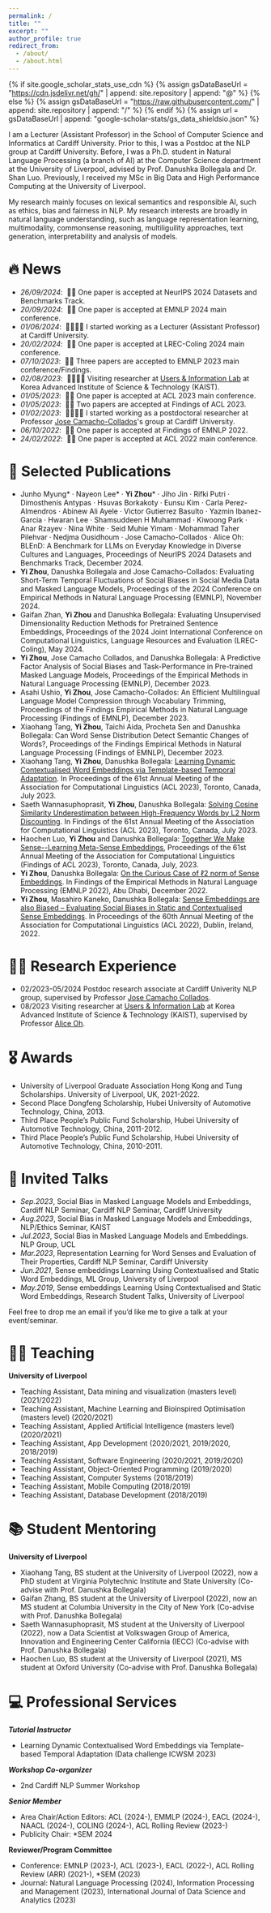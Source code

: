```yaml
---
permalink: /
title: ""
excerpt: ""
author_profile: true
redirect_from: 
  - /about/
  - /about.html
---
```


{% if site.google_scholar_stats_use_cdn %}
{% assign gsDataBaseUrl = "https://cdn.jsdelivr.net/gh/" | append: site.repository | append: "@" %}
{% else %}
{% assign gsDataBaseUrl = "https://raw.githubusercontent.com/" | append: site.repository | append: "/" %}
{% endif %}
{% assign url = gsDataBaseUrl | append: "google-scholar-stats/gs_data_shieldsio.json" %}

<span class='anchor' id='about-me'></span>

I am a Lecturer (Assistant Professor) in the School of Computer Science and Informatics at Cardiff University. Prior to this, I was a Postdoc at the NLP group at Cardiff University. Before, I was a Ph.D. student in Natural Language Processing (a branch of AI) at the Computer Science department at the University of Liverpool, advised by Prof. Danushka Bollegala and Dr. Shan Luo. Previously, I received my MSc in Big Data and High Performance Computing at the University of Liverpool.

My research mainly focuses on lexical semantics and responsible AI, such as ethics, bias and fairness in NLP. My research interests are broadly in natural language understanding, such as language representation learning, multimodality, commonsense reasoning, multiliguility approaches, text generation, interpretability and analysis of models.


# 🔥 News
- *26/09/2024*: &nbsp;🎉🎉 One paper is accepted at NeurIPS 2024 Datasets and Benchmarks Track.
- *20/09/2024*: &nbsp;🎉🎉 One paper is accepted at EMNLP 2024 main conference.
- *01/06/2024*: &nbsp;👩‍💻👩‍💻 I started working as a Lecturer (Assistant Professor) at Cardiff University.
- *20/02/2024*: &nbsp;🎉🎉 One paper is accepted at LREC-Coling 2024 main conference.
- *07/10/2023*: &nbsp;🎉🎉 Three papers are accepted to EMNLP 2023 main conference/Findings.
- *02/08/2023*: &nbsp;👩‍💻👩‍💻 Visiting researcher at [Users & Information Lab](https://uilab.kr/) at Korea Advanced Institute of Science & Technology (KAIST).
- *01/05/2023*: &nbsp;🎉🎉 One paper is accepted at ACL 2023 main conference.
- *01/05/2023*: &nbsp;🎉🎉 Two papers are accepted at Findings of ACL 2023.
- *01/02/2023*: &nbsp;👩‍💻👩‍💻 I started working as a postdoctoral researcher at Professor [Jose Camacho-Collados](http://josecamachocollados.com/)'s group at Cardiff University.
- *06/10/2022*: &nbsp;🎉🎉 One paper is accepted at Findings of EMNLP 2022. 
- *24/02/2022*: &nbsp;🎉🎉 One paper is accepted at ACL 2022 main conference. 
<!-- - *2022.02*: &nbsp;🎉🎉 Lorem ipsum dolor sit amet, consectetur adipiscing elit. Vivamus ornare aliquet ipsum, ac tempus justo dapibus sit amet.  -->

# 📝 Selected Publications 

<!-- <div class='paper-box'><div class='paper-box-image'><div><div class="badge">CVPR 2016</div><img src='images/500x300.png' alt="sym" width="100%"></div></div>
<div class='paper-box-text' markdown="1"> -->
- Junho Myung* · Nayeon Lee* · **Yi Zhou*** · Jiho Jin · Rifki Putri · Dimosthenis Antypas · Hsuvas Borkakoty · Eunsu Kim · Carla Perez-Almendros · Abinew Ali Ayele · Victor Gutierrez Basulto · Yazmin Ibanez-Garcia · Hwaran Lee · Shamsuddeen H Muhammad · Kiwoong Park · Anar Rzayev · Nina White · Seid Muhie Yimam · Mohammad Taher Pilehvar · Nedjma Ousidhoum · Jose Camacho-Collados · Alice Oh: BLEnD: A Benchmark for LLMs on Everyday Knowledge in Diverse Cultures and Languages, Proceedings of NeurIPS 2024 Datasets and Benchmarks Track, December 2024.
- **Yi Zhou**, Danushka Bollegala and Jose Camacho-Collados: Evaluating Short-Term Temporal Fluctuations of Social Biases in Social Media Data and Masked Language Models, Proceedings of the 2024 Conference on Empirical Methods in Natural Language Processing (EMNLP), November 2024.
- Gaifan Zhan, **Yi Zhou** and Danushka Bollegala: Evaluating Unsupervised Dimensionality Reduction Methods for Pretrained Sentence Embeddings, Proceedings of the 2024 Joint International Conference on Computational Linguistics, Language Resources and Evaluation (LREC-Coling), May 2024.
- **Yi Zhou**, Jose Camacho Collados, and Danushka Bollegala: A Predictive Factor Analysis of Social Biases and Task-Performance in Pre-trained Masked Language Models, Proceedings of the Empirical Methods in Natural Language Processing (EMNLP), December 2023.
- Asahi Ushio, **Yi Zhou**, Jose Camacho-Collados: An Efficient Multilingual Language Model Compression through Vocabulary Trimming, Proceedings of the Findings Empirical Methods in Natural Language Processing (Findings of EMNLP), December 2023.
- Xiaohang Tang, **Yi Zhou**, Taichi Aida, Procheta Sen and Danushka Bollegala: Can Word Sense Distribution Detect Semantic Changes of Words?, Proceedings of the Findings Empirical Methods in Natural Language Processing (Findings of EMNLP), December 2023.
- Xiaohang Tang, **Yi Zhou**, Danushka Bollegala: [Learning Dynamic Contextualised Word Embeddings via Template-based Temporal Adaptation](https://aclanthology.org/2023.acl-long.520/). In Proceedings of the 61st Annual Meeting of the Association for Computational Linguistics (ACL 2023), Toronto, Canada, July 2023.
- Saeth Wannasuphoprasit, **Yi Zhou**, Danushka Bollegala: [Solving Cosine Similarity Underestimation between High-Frequency Words by L2 Norm Discounting](https://aclanthology.org/2023.findings-acl.550/). In Findings of the 61st Annual Meeting of the Association for Computational Linguistics (ACL 2023), Toronto, Canada, July 2023.
- Haochen Luo, **Yi Zhou** and Danushka Bollegala: [Together We Make Sense--Learning Meta-Sense Embeddings](https://aclanthology.org/2023.findings-acl.165/), Proceedings of the 61st Annual Meeting of the Association for Computational Linguistics (Findings of ACL 2023), Toronto, Canada, July, 2023.
- **Yi Zhou**, Danushka Bollegala: [On the Curious Case of ℓ2 norm of Sense Embeddings](https://aclanthology.org/2022.findings-emnlp.190/). In Findings of the Empirical Methods in Natural Language Processing (EMNLP 2022), Abu Dhabi, December 2022.
- **Yi Zhou**, Masahiro Kaneko, Danushka Bollegala: [Sense Embeddings are also Biased – Evaluating Social Biases in Static and Contextualised Sense Embeddings](https://aclanthology.org/2022.acl-long.135/). In Proceedings of the 60th Annual Meeting of the Association for Computational Linguistics (ACL 2022), Dublin, Ireland, 2022.

<!--
- **Yi Zhou**, Danushka Bollegala: [Learning Sense-Specific Static Embeddings using Contextualised Word Embeddings as a Proxy](https://aclanthology.org/2021.paclic-1.52.pdf). In Proceedings of the 35th Pacific Asia Conference on Language, Information and Computation (PACLIC 2021).
- **Yi Zhou**, Danushka Bollegala: [Predicting the Quality of Translation without an Oracle](https://link.springer.com/chapter/10.1007/978-3-030-66196-0_1). In Communications in Computer and Information Science (CCIS), 2020.
- Guanqun Cao, **Yi Zhou**, Danushka Bollegala, Shan Luo: [Spatio-temporal attention model for tactile texture recognition](https://arxiv.org/abs/2008.04442). In Proceedings of IEEE/RSJ International Conference on Intelligent Robots and Systems (IROS 2020).
- **Yi Zhou**, Danushka Bollegala: [Unsupervised Evaluation of Human Translation Quality](https://www.researchgate.net/publication/336226160_Unsupervised_Evaluation_of_Human_Translation_Quality). In Proceedings of the 11th International Conference on Knowledge Discovery and Information Retrieval (KDIR 2019). -->

<!-- [**Project**](https://scholar.google.com/citations?view_op=view_citation&hl=zh-CN&user=DhtAFkwAAAAJ&citation_for_view=DhtAFkwAAAAJ:ALROH1vI_8AC) <strong><span class='show_paper_citations' data='DhtAFkwAAAAJ:ALROH1vI_8AC'></span></strong>
- Lorem ipsum dolor sit amet, consectetur adipiscing elit. Vivamus ornare aliquet ipsum, ac tempus justo dapibus sit amet. 
</div>
</div> -->


<!--- # 🎓 Education
- *Dec. 2018 - Jun. 2023*, PhD in Computer Science (Natural Language Processing), University of Liverpool, UK. 
- *Sep. 2017 - Dec. 2018*, MSc in Big Data & High-Performance Computing, University of Liverpool, UK (awarded with distinction). 
- *Sep. 2009 - Jun. 2013*, Bachelor in Information Management & Information System, Hubei University of Automotive Technology, China (awarded with an average score of 81.6%). -->

# 👩‍🔬 Research Experience
- 02/2023-05/2024 Postdoc research associate at Cardiff Univerity NLP group, supervised by Professor [Jose Camacho Collados](http://josecamachocollados.com).
- 08/2023 Visiting researcher at [Users & Information Lab](https://uilab.kr/) at Korea Advanced Institute of Science & Technology (KAIST), supervised by Professor [Alice Oh](https://aliceoh9.github.io/).

# 🎖️ Awards
- University of Liverpool Graduate Association Hong Kong and Tung Scholarships. University of Liverpool, UK, 2021-2022. 
- Second Place Dongfeng Scholarship, Hubei University of Automotive Technology, China, 2013.
- Third Place People’s Public Fund Scholarship, Hubei University of Automotive Technology, China, 2011-2012.
- Third Place People’s Public Fund Scholarship, Hubei University of Automotive Technology, China, 2010-2011. 

# 💬 Invited Talks
- *Sep.2023*, Social Bias in Masked Language Models and Embeddings, Cardiff NLP Seminar, Cardiff NLP Seminar, Cardiff University
- *Aug.2023*, Social Bias in Masked Language Models and Embeddings, NLP/Ethics Seminar, KAIST
- *Jul.2023*, Social Bias in Masked Language Models and Embeddings. NLP Group, UCL
- *Mar.2023*, Representation Learning for Word Senses and Evaluation of Their Properties, Cardiff NLP Seminar, Cardiff University
- *Jun.2021*, Sense embeddings Learning Using Contextualised and Static Word Embeddings, ML Group, University of Liverpool
- *May.2019*, Sense embeddings Learning Using Contextualised and Static Word Embeddings, Research Student Talks, University of Liverpool

Feel free to drop me an email if you’d like me to give a talk at your event/seminar. 

<!-- - *2021.03*, Lorem ipsum dolor sit amet, consectetur adipiscing elit. Vivamus ornare aliquet ipsum, ac tempus justo dapibus sit amet.  \| [\[video\]](https://github.com/) -->

# 👩‍🏫 Teaching  
**University of Liverpool**
- Teaching Assistant, Data mining and visualization (masters level) (2021/2022)
- Teaching Assistant, Machine Learning and Bioinspired Optimisation (masters level) (2020/2021)
- Teaching Assistant, Applied Artificial Intelligence (masters level) (2020/2021)
- Teaching Assistant, App Development (2020/2021, 2019/2020, 2018/2019)
- Teaching Assistant, Software Engineering (2020/2021, 2019/2020)
- Teaching Assistant, Object-Oriented Programming (2019/2020)
- Teaching Assistant, Computer Systems (2018/2019)
- Teaching Assistant, Mobile Computing (2018/2019)
- Teaching Assistant, Database Development (2018/2019)

# 📚 Student Mentoring  
**University of Liverpool**
- Xiaohang Tang, BS student at the University of Liverpool (2022), now a PhD student at Virginia Polytechnic Institute and State University (Co-advise with Prof. Danushka Bollegala)
- Gaifan Zhang, BS student at the University of Liverpool (2022), now an MS student at Columbia University in the City of New York (Co-advise with Prof. Danushka Bollegala)
- Saeth Wannasuphoprasit, MS student at the University of Liverpool (2022), now a Data Scientist at Volkswagen Group of America, Innovation and Engineering Center California (IECC) (Co-advise with Prof. Danushka Bollegala)
- Haochen Luo, BS student at the University of Liverpool (2021), MS student at Oxford University (Co-advise with Prof. Danushka Bollegala)
 
# 💻 Professional Services
***Tutorial Instructor***
- Learning Dynamic Contextualised Word Embeddings via Template-based Temporal Adaptation (Data challenge ICWSM 2023)

***Workshop Co-organizer***
- 2nd Cardiff NLP Summer Workshop

***Senior Member***
- Area Chair/Action Editors: ACL (2024-), EMMLP (2024-), EACL (2024-), NAACL (2024-), COLING (2024-), ACL Rolling Review (2023-)
- Publicity Chair: *SEM 2024

**Reviewer/Program Committee**
- Conference: EMNLP (2023-), ACL (2023-), EACL (2022-), ACL Rolling Review (ARR) (2021-), *SEM (2023)
- Journal: Natural Language Processing (2024), Information Processing and Management (2023), International Journal of Data Science and Analytics (2023)
<!--- Workshop: The 12th Joint Conference on Lexical and Computational Semantics (*SEM @ ACL 2023) -->
